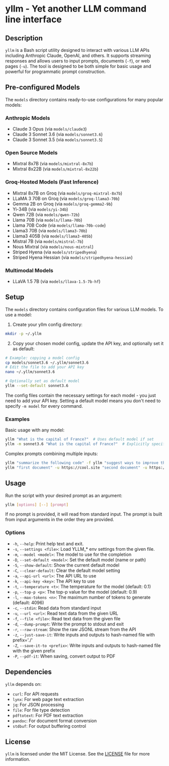 # yllm - Yet another LLM command line interface

## Description

`yllm` is a Bash script utility designed to interact with various LLM APIs including Anthropic Claude, OpenAI, and others. It supports streaming responses and allows users to input prompts, documents (`-f`), or web pages (`-u`). The tool is designed to be both simple for basic usage and powerful for programmatic prompt construction.

## Pre-configured Models

The `models` directory contains ready-to-use configurations for many popular models:

### Anthropic Models
- Claude 3 Opus (via `models/claude3`)
- Claude 3 Sonnet 3.6 (via `models/sonnet3.6`)
- Claude 3 Sonnet 3.5 (via `models/sonnet3.5`)

### Open Source Models
- Mixtral 8x7B (via `models/mixtral-8x7b`)
- Mixtral 8x22B (via `models/mixtral-8x22b`)

### Groq-Hosted Models (Fast Inference)
- Mixtral 8x7B on Groq (via `models/groq-mixtral-8x7b`)
- LLaMA 3 70B on Groq (via `models/groq-llama3-70b`)
- Gemma 2B on Groq (via `models/groq-gemma2-9b`)
- Yi-34B (via `models/yi-34b`)
- Qwen 72B (via `models/qwen-72b`)
- Llama 70B (via `models/llama-70b`)
- Llama 70B Code (via `models/llama-70b-code`)
- Llama3 70B (via `models/llama3-70b`)
- Llama3 405B (via `models/llama3-405b`)
- Mistral 7B (via `models/mistral-7b`)
- Nous Mixtral (via `models/nous-mixtral`)
- Striped Hyena (via `models/stripedhyena`)
- Striped Hyena Hessian (via `models/stripedhyena-hessian`)

### Multimodal Models
- LLaVA 1.5 7B (via `models/llava-1.5-7b-hf`)

## Setup

The `models` directory contains configuration files for various LLM models. To use a model:

1. Create your yllm config directory:
```bash
mkdir -p ~/.yllm
```

2. Copy your chosen model config, update the API key, and optionally set it as default:
```bash
# Example: copying a model config
cp models/sonnet3.6 ~/.yllm/sonnet3.6
# Edit the file to add your API key
nano ~/.yllm/sonnet3.6

# Optionally set as default model
yllm --set-default sonnet3.6
```

The config files contain the necessary settings for each model - you just need to add your API key. Setting a default model means you don't need to specify `-m model` for every command.

### Examples

Basic usage with any model:
```bash
yllm "What is the capital of France?"  # Uses default model if set
yllm -m sonnet3.6 "What is the capital of France?"  # Explicitly specify model
```

Complex prompts combining multiple inputs:
```bash
yllm "summarize the following code" -f yllm "suggest ways to improve the documentation:" -f README.md
yllm "first document" -u https://cool.site "second document" -u https://xxxx.com "compare the two documents"
```

## Usage

Run the script with your desired prompt as an argument:

```bash
yllm [options] [--] [prompt]
```

If no prompt is provided, it will read from standard input.
The prompt is built from input arguments in the order they are provided.

### Options

- `-h`, `--help`: Print help text and exit.
- `-s`, `--settings <file>`: Load YLLM_* env settings from the given file.
- `-m`, `--model <model>`: The model to use for the completion
- `-D`, `--set-default <model>`: Set the default model (name or path)
- `-S`, `--show-default`: Show the current default model
- `-C`, `--clear-default`: Clear the default model setting
- `-a`, `--api-url <url>`: The API URL to use
- `-k`, `--api-key <key>`: The API key to use
- `-t`, `--temperature <t>`: The temperature for the model (default: 0.1)
- `-p`, `--top-p <p>`: The top-p value for the model (default: 0.9)
- `-l`, `--max-tokens <n>`: The maximum number of tokens to generate (default: 4096)
- `-c`, `--stdin`: Read data from standard input
- `-u`, `--url <url>`: Read text data from the given URL
- `-f`, `--file <file>`: Read text data from the given file
- `-d`, `--dump-prompt`: Write the prompt to stdout and exit
- `-r`, `--raw-stream`: Show the raw JSONL stream from the API
- `-z`, `--just-save-it`: Write inputs and outputs to hash-named file with prefix='./'
- `-Z`, `--save-it-to <prefix>`: Write inputs and outputs to hash-named file with the given prefix
- `-P`, `--pdf-it`: When saving, convert output to PDF

## Dependencies

`yllm` depends on:
- `curl`: For API requests
- `lynx`: For web page text extraction
- `jq`: For JSON processing
- `file`: For file type detection
- `pdftotext`: For PDF text extraction
- `pandoc`: For document format conversion
- `stdbuf`: For output buffering control

## License

`yllm` is licensed under the MIT License. See the [LICENSE](LICENSE) file for more information.
